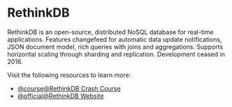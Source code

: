 # RethinkDB

RethinkDB is an open-source, distributed NoSQL database for real-time applications. Features changefeed for automatic data update notifications, JSON document model, rich queries with joins and aggregations. Supports horizontal scaling through sharding and replication. Development ceased in 2016.

Visit the following resources to learn more:

- [@course@RethinkDB Crash Course](https://www.youtube.com/watch?v=pW3PFtchHDc)
- [@official@RethinkDB Website](https://rethinkdb.com/)